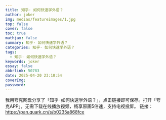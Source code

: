 ```yaml
---
title: 知乎· 如何快速学外语？
author: joker
img: medias/featureimages/1.jpg
top: false
cover: false
toc: true
mathjax: false
summary: 知乎· 如何快速学外语？
categories: 知乎· 如何快速学外语？
tags:
  - 知乎· 如何快速学外语？
keywords: joker
essay: false
abbrlink: 50783
date: 2025-04-20 23:10:54
coverImg:
password:
---
```


我用夸克网盘分享了「知乎· 如何快速学外语？」，点击链接即可保存。打开「夸克APP」，无需下载在线播放视频，畅享原画5倍速，支持电视投屏。
链接：https://pan.quark.cn/s/b0235a868fce
